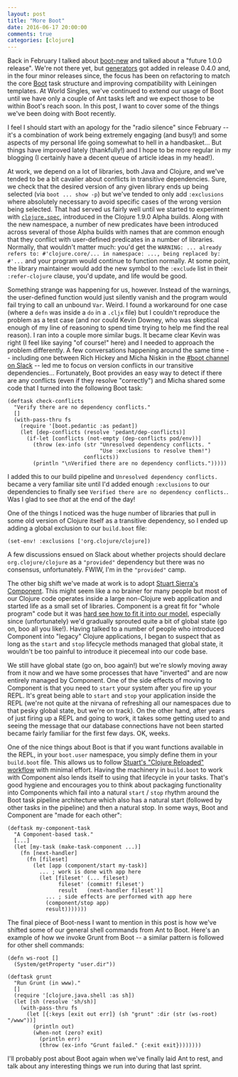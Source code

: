 ```yaml
---
layout: post
title: "More Boot"
date: 2016-06-17 20:00:00
comments: true
categories: [clojure]
---
```

Back in February I talked about [boot-new](http://seancorfield.github.io/blog/2016/02/02/boot-new/) and talked about a "future 1.0.0 release". We're not there yet, but [generators](https://github.com/seancorfield/boot-new#boot-generators) got added in release 0.4.0 and, in the four minor releases since, the focus has been on refactoring to match the core [Boot](http://boot-clj.com/) task structure and improving compatibility with Leiningen templates. At World Singles, we've continued to extend our usage of Boot until we have only a couple of Ant tasks left and we expect those to be within Boot's reach soon. In this post, I want to cover some of the things we've been doing with Boot recently.<!-- more -->

I feel I should start with an apology for the "radio silence" since February -- it's a combination of work being extremely engaging (and busy!) and some aspects of my personal life going somewhat to hell in a handbasket... But things have improved lately (thankfully!) and I hope to be more regular in my blogging (I certainly have a decent queue of article ideas in my head!).

At work, we depend on a lot of libraries, both Java and Clojure, and we've tended to be a bit cavalier about conflicts in transitive dependencies. Sure, we check that the desired version of any given library ends up being selected (via `boot ... show -p`) but we've tended to only add `:exclusions` where absolutely necessary to avoid specific cases of the wrong version being selected. That had served us fairly well until we started to experiment with [`clojure.spec`](https://clojure.org/about/spec), introduced in the Clojure 1.9.0 Alpha builds. Along with the new namespace, a number of new predicates have been introduced across several of those Alpha builds with names that are common enough that they conflict with user-defined predicates in a number of libraries. Normally, that wouldn't matter much: you'd get the `WARNING: ... already refers to: #'clojure.core/... in namespace: ..., being replaced by: #'...` and your program would continue to function normally. At some point, the library maintainer would add the new symbol to the `:exclude` list in their `:refer-clojure` clause, you'd update, and life would be good.

Something strange was happening for us, however. Instead of the warnings, the user-defined function would just silently vanish and the program would fail trying to call an unbound `Var`. Weird. I found a workaround for one case (where a `defn` was inside a `do` in a `.cljx` file) but I couldn't reproduce the problem as a test case (and nor could Kevin Downey, who was skeptical enough of my line of reasoning to spend time trying to help me find the real reason). I ran into a couple more similar bugs. It became clear Kevin was right (I feel like saying "of course!" here) and I needed to approach the problem differently. A few conversations happening around the same time -- including one between Rich Hickey and Micha Niskin in the [#boot channel on Slack](https://clojurians.slack.com/messages/boot/) -- led me to focus on version conflicts in our transitive dependencies... Fortunately, Boot provides an easy way to detect if there are any conflicts (even if they resolve "correctly") and Micha shared some code that I turned into the following Boot task:

    (deftask check-conflicts
      "Verify there are no dependency conflicts."
      []
      (with-pass-thru fs
        (require '[boot.pedantic :as pedant])
        (let [dep-conflicts (resolve 'pedant/dep-conflicts)]
          (if-let [conflicts (not-empty (dep-conflicts pod/env))]
            (throw (ex-info (str "Unresolved dependency conflicts. "
                                 "Use :exclusions to resolve them!")
                            conflicts))
            (println "\nVerified there are no dependency conflicts.")))))

I added this to our build pipeline and `Unresolved dependency conflicts.` became a very familiar site until I'd added enough `:exclusions` to our dependencies to finally see `Verified there are no dependency conflicts.`. Was I glad to see _that_ at the end of the day!

One of the things I noticed was the huge number of libraries that pull in some old version of Clojure itself as a transitive dependency, so I ended up adding a global exclusion to our `build.boot` file:

    (set-env! :exclusions ['org.clojure/clojure])

A few discussions ensued on Slack about whether projects should declare `org.clojure/clojure` as a `"provided"` dependency but there was no consensus, unfortunately. FWIW, I'm in the `"provided"` camp.

The other big shift we've made at work is to adopt [Stuart Sierra's Component](https://github.com/stuartsierra/component). This might seem like a no brainer for many people but most of our Clojure code operates inside a large non-Clojure web application and started life as a small set of libraries. Component is a great fit for "whole program" code but it was [hard see how to fit it into our model](https://github.com/stuartsierra/component#disadvantages-of-the-component-model), especially since (unfortunately) we'd gradually sprouted quite a bit of global state (go on, boo all you like!). Having talked to a number of people who introduced Component into "legacy" Clojure applications, I began to suspect that as long as the `start` and `stop` lifecycle methods managed that global state, it wouldn't be too painful to introduce it piecemeal into our code base.

We still have global state (go on, boo again!) but we're slowly moving away from it now and we have some processes that have "inverted" and are now entirely managed by Component. One of the side effects of moving to Component is that you need to `start` your system after you fire up your REPL. It's great being able to `start` and `stop` your application inside the REPL (we're not quite at the nirvana of refreshing all our namespaces due to that pesky global state, but we're on track). On the other hand, after years of just firing up a REPL and going to work, it takes some getting used to and seeing the message that our database connections have not been started became fairly familiar for the first few days. OK, weeks.

One of the nice things about Boot is that if you want functions available in the REPL, in your `boot.user` namespace, you simply define them in your `build.boot` file. This allows us to follow [Stuart's "Clojure Reloaded" workflow](http://thinkrelevance.com/blog/2013/06/04/clojure-workflow-reloaded) with minimal effort. Having the machinery in `build.boot` to work with Component also lends itself to using that lifecycle in your tasks. That's good hygiene and encourages you to think about packaging functionality into Components which fail into a natural `start` / `stop` rhythm around the Boot task pipeline architecture which also has a natural start (followed by other tasks in the pipeline) and then a natural stop. In some ways, Boot and Component are "made for each other":

    (deftask my-component-task
      "A Component-based task."
      [...]
      (let [my-task (make-task-component ...)]
        (fn [next-handler]
          (fn [fileset]
            (let [app (component/start my-task)]
              ... ; work is done with app here
              (let [fileset' (... fileset)
                    fileset' (commit! fileset')
                    result   (next-handler fileset')]
                ... ; side effects are performed with app here
                (component/stop app)
                result)))))))

The final piece of Boot-ness I want to mention in this post is how we've shifted some of our general shell commands from Ant to Boot. Here's an example of how we invoke Grunt from Boot -- a similar pattern is followed for other shell commands:

    (defn ws-root []
      (System/getProperty "user.dir"))
    
    (deftask grunt
      "Run Grunt (in www)."
      []
      (require '[clojure.java.shell :as sh])
      (let [sh (resolve 'sh/sh)]
        (with-pass-thru fs
          (let [{:keys [exit out err]} (sh "grunt" :dir (str (ws-root) "/www"))]
            (println out)
            (when-not (zero? exit)
              (println err)
              (throw (ex-info "Grunt failed." {:exit exit})))))))

I'll probably post about Boot again when we've finally laid Ant to rest, and talk about any interesting things we run into during that last sprint.
